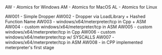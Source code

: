 AW - Atomics for Windows
AM - Atomics for MacOS
AL - Atomics for Linux

AW001 - Simple Dropper
AW002 - Dropper via LoadLibrary + Hashed Function Name
AW003 - windows/x64/meterpreter/tcp in Cpp + ASM
AW004 - custom windows/x64/meterpreter/tcp in ASM
AW005 - custom windows/x64/meterpreter/tcp in Cpp
AW006 - custom windows/x64/meterpreter/tcp w/ SYSCALLS
AW007 - windows/x64/meterpreter/tcp in ASM
AW008 - in CPP implemented meterpreter's first stage 
